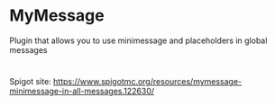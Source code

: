 # MyMessage
Plugin that allows you to use minimessage and placeholders in global messages

# 
Spigot site: https://www.spigotmc.org/resources/mymessage-minimessage-in-all-messages.122630/
